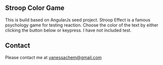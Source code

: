 ## Stroop Color Game 
This is build based on AngularJs seed project.
Stroop Effect is a famous psychology game for testing reaction. Choose the color of the text by either clicking the button below or keypress. 
I have not included test. 

## Contact
Please contact me at vanessachem@gmail.com
